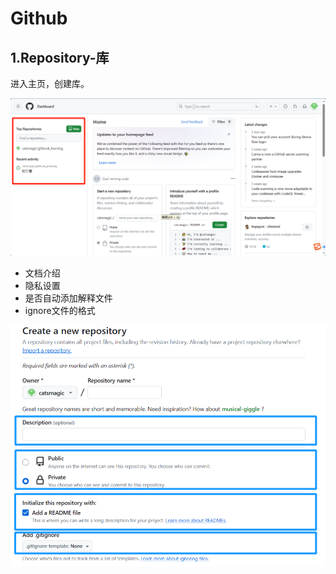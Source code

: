 # Github

## 1.Repository-库

进入主页，创建库。

![1704647331933](image/README/1704647331933.png)

- 文档介绍
- 隐私设置
- 是否自动添加解释文件
- ignore文件的格式

![1704647546785](image/README/1704647546785.png)
